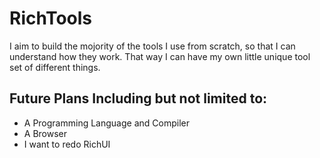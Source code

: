 # RichTools
I aim to build the mojority of the tools I use from scratch, so that I can understand how they work.
That way I can have my own little unique tool set of different things. 

## Future Plans Including but not limited to:
- A Programming Language and Compiler
- A Browser
- I want to redo RichUI
